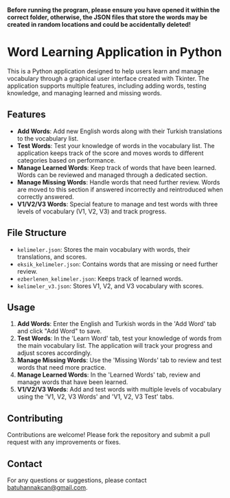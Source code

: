 **Before running the program, please ensure you have opened it within the correct folder, otherwise, the JSON files that store the words may be created in random locations and could be accidentally deleted!**

# Word Learning Application in Python

This is a Python application designed to help users learn and manage vocabulary through a graphical user interface created with Tkinter. The application supports multiple features, including adding words, testing knowledge, and managing learned and missing words.

## Features

- **Add Words**: Add new English words along with their Turkish translations to the vocabulary list.
- **Test Words**: Test your knowledge of words in the vocabulary list. The application keeps track of the score and moves words to different categories based on performance.
- **Manage Learned Words**: Keep track of words that have been learned. Words can be reviewed and managed through a dedicated section.
- **Manage Missing Words**: Handle words that need further review. Words are moved to this section if answered incorrectly and reintroduced when correctly answered.
- **V1/V2/V3 Words**: Special feature to manage and test words with three levels of vocabulary (V1, V2, V3) and track progress.

## File Structure

- `kelimeler.json`: Stores the main vocabulary with words, their translations, and scores.
- `eksik_kelimeler.json`: Contains words that are missing or need further review.
- `ezberlenen_kelimeler.json`: Keeps track of learned words.
- `kelimeler_v3.json`: Stores V1, V2, and V3 vocabulary with scores.

## Usage

1. **Add Words**: Enter the English and Turkish words in the 'Add Word' tab and click "Add Word" to save.
2. **Test Words**: In the 'Learn Word' tab, test your knowledge of words from the main vocabulary list. The application will track your progress and adjust scores accordingly.
3. **Manage Missing Words**: Use the 'Missing Words' tab to review and test words that need more practice.
4. **Manage Learned Words**: In the 'Learned Words' tab, review and manage words that have been learned.
5. **V1/V2/V3 Words**: Add and test words with multiple levels of vocabulary using the 'V1, V2, V3 Words' and 'V1, V2, V3 Test' tabs.


## Contributing

Contributions are welcome! Please fork the repository and submit a pull request with any improvements or fixes.


## Contact

For any questions or suggestions, please contact [batuhannakcan@gmail.com](mailto:batuhannakcan@gmail.com).
